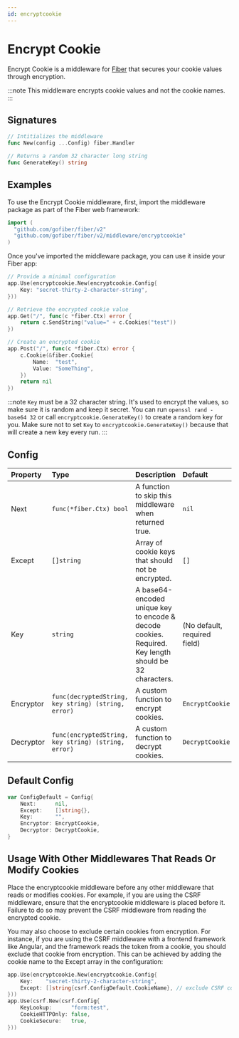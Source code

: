 ```yaml
---
id: encryptcookie
---
```


# Encrypt Cookie

Encrypt Cookie is a middleware for [Fiber](https://github.com/gofiber/fiber) that secures your cookie values through encryption. 

:::note
This middleware encrypts cookie values and not the cookie names.
:::

## Signatures

```go
// Intitializes the middleware
func New(config ...Config) fiber.Handler

// Returns a random 32 character long string
func GenerateKey() string
```

## Examples

To use the Encrypt Cookie middleware, first, import the middleware package as part of the Fiber web framework:

```go
import (
  "github.com/gofiber/fiber/v2"
  "github.com/gofiber/fiber/v2/middleware/encryptcookie"
)
```

Once you've imported the middleware package, you can use it inside your Fiber app:

```go
// Provide a minimal configuration
app.Use(encryptcookie.New(encryptcookie.Config{
    Key: "secret-thirty-2-character-string",
}))

// Retrieve the encrypted cookie value
app.Get("/", func(c *fiber.Ctx) error {
    return c.SendString("value=" + c.Cookies("test"))
})

// Create an encrypted cookie
app.Post("/", func(c *fiber.Ctx) error {
    c.Cookie(&fiber.Cookie{
        Name:  "test",
        Value: "SomeThing",
    })
    return nil
})
```

:::note
`Key` must be a 32 character string. It's used to encrypt the values, so make sure it is random and keep it secret.
You can run `openssl rand -base64 32` or call `encryptcookie.GenerateKey()` to create a random key for you.
Make sure not to set `Key` to `encryptcookie.GenerateKey()` because that will create a new key every run.
:::

## Config

| Property  | Type                                                | Description                                                                                         | Default                      |
|:----------|:----------------------------------------------------|:------------------------------------------------------------------------------------------------------|:-----------------------------|
| Next      | `func(*fiber.Ctx) bool`                             | A function to skip this middleware when returned true.                                                | `nil`                        |
| Except    | `[]string`                                          | Array of cookie keys that should not be encrypted.                                                    | `[]`                         |
| Key       | `string`                                            | A base64-encoded unique key to encode & decode cookies. Required. Key length should be 32 characters. | (No default, required field) |
| Encryptor | `func(decryptedString, key string) (string, error)` | A custom function to encrypt cookies.                                                                 | `EncryptCookie`              |
| Decryptor | `func(encryptedString, key string) (string, error)` | A custom function to decrypt cookies.                                                                 | `DecryptCookie`              |

## Default Config

```go
var ConfigDefault = Config{
	Next:      nil,
	Except:    []string{},
	Key:       "",
	Encryptor: EncryptCookie,
	Decryptor: DecryptCookie,
}
```

## Usage With Other Middlewares That Reads Or Modify Cookies
Place the encryptcookie middleware before any other middleware that reads or modifies cookies. For example, if you are using the CSRF middleware, ensure that the encryptcookie middleware is placed before it. Failure to do so may prevent the CSRF middleware from reading the encrypted cookie.

You may also choose to exclude certain cookies from encryption. For instance, if you are using the CSRF middleware with a frontend framework like Angular, and the framework reads the token from a cookie, you should exclude that cookie from encryption. This can be achieved by adding the cookie name to the Except array in the configuration:

```go
app.Use(encryptcookie.New(encryptcookie.Config{
	Key:    "secret-thirty-2-character-string",
	Except: []string{csrf.ConfigDefault.CookieName}, // exclude CSRF cookie
}))
app.Use(csrf.New(csrf.Config{
	KeyLookup:      "form:test",
	CookieHTTPOnly: false,
	CookieSecure:   true,
}))
```
